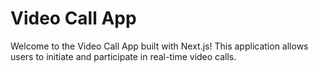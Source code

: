 # Video Call App

Welcome to the Video Call App built with Next.js! This application allows users to initiate and participate in real-time video calls.
